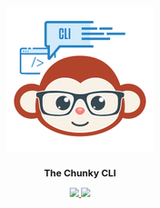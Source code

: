 <p align="center">
<img src="https://raw.githubusercontent.com/react-chunky/react-chunky-cli/master/logo.png" width="256px">
</p>

<h3 align="center"> The Chunky CLI </h3>

<p align="center">
    <a href="https://www.npmjs.com/package/react-chunky-cli"> <img src="https://img.shields.io/npm/v/react-chunky-cli.svg"> </a>
    <a href="http://standardjs.com"><img src="https://img.shields.io/badge/code%20style-standard-brightgreen.svg"></a>
</p>
